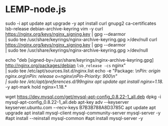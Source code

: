 # LEMP-node.js
sudo -i
apt update
apt upgrade -y
apt install curl gnupg2 ca-certificates lsb-release debian-archive-keyring vim -y
curl https://nginx.org/keys/nginx_signing.key | gpg --dearmor \
    | sudo tee /usr/share/keyrings/nginx-archive-keyring.gpg >/dev/null
curl https://nginx.org/keys/nginx_signing.key | gpg --dearmor \
    | sudo tee /usr/share/keyrings/nginx-archive-keyring.gpg >/dev/null

echo "deb [signed-by=/usr/share/keyrings/nginx-archive-keyring.gpg] \
http://nginx.org/packages/debian `lsb_release -cs` nginx" \
    | sudo tee /etc/apt/sources.list.d/nginx.list
echo -e "Package: *\nPin: origin nginx.org\nPin: release o=nginx\nPin-Priority: 900\n" \
    | sudo tee /etc/apt/preferences.d/99nginx
apt update
apt install nginx=1.18.* -y
apt-mark hold nginx=1.18.*

wget https://dev.mysql.com/get/mysql-apt-config_0.8.22-1_all.deb
dpkg -i mysql-apt-config_0.8.22-1_all.deb
apt-key adv --keyserver keyserver.ubuntu.com --recv-keys B7B3B788A8D3785C 
apt update
apt upgrade
apt install mysql-client mysql-community-server mysql-server -y
#apt install --reinstall mysql-common
#apt install mysql-server -y
